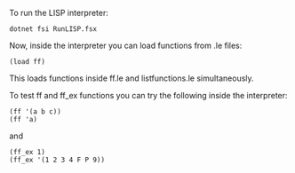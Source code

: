 To run the LISP interpreter:

    dotnet fsi RunLISP.fsx

Now, inside the interpreter you can load functions from .le files:

    (load ff)

This loads functions inside ff.le and listfunctions.le simultaneously.

To test ff and ff_ex functions you can try the following inside the interpreter:

    (ff '(a b c))
    (ff 'a)

and

    (ff_ex 1)
    (ff_ex '(1 2 3 4 F P 9))
